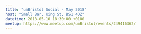```yaml
---
title: "umBristol Social - May 2018"
host: "Small Bar, King St, BS1 4DZ"
datetime: 2018-05-10 18:30:00 +0100
meetup: https://www.meetup.com/umBristol/events/249416362/
---
```

